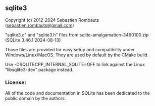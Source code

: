 sqlite3
-------

Copyright (c) 2012-2024 Sebastien Rombauts (sebastien.rombauts@gmail.com)

"sqlite3.c" and "sqlite3.h" files from sqlite-amalgamation-3460100.zip (SQLite 3.46.1 2024-08-13)

Those files are provided for easy setup and compatibility under Windows/Linux/MacOS.
They are used by default by the CMake build.

Use -DSQLITECPP_INTERNAL_SQLITE=OFF to link against the Linux "libsqlite3-dev" package instead.

### License:

All of the code and documentation in SQLite has been dedicated to the public domain by the authors.
